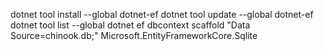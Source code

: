 ﻿dotnet tool install --global dotnet-ef
dotnet tool update --global dotnet-ef
dotnet tool list --global
dotnet ef dbcontext scaffold "Data Source=chinook.db;" Microsoft.EntityFrameworkCore.Sqlite